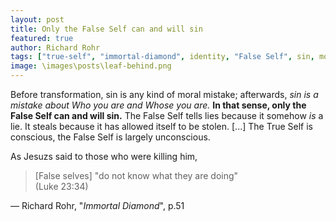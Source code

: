 ```yaml
---
layout: post
title: Only the False Self can and will sin
featured: true
author: Richard Rohr
tags: ["true-self", "immortal-diamond", identity, "False Self", sin, morality, mistakes, lies, consciousness, unconsciousness, spirituality]
image: \images\posts\leaf-behind.png
---
```


Before transformation, sin is any kind of moral mistake; afterwards, _sin is a mistake about Who you are and Whose you are._ **In that sense, only the False Self can and will sin.** The False Self tells lies because it somehow _is_ a lie. It steals because it has allowed itself to be stolen. [...] The True Self is conscious, the False Self is largely unconscious.

As Jesuzs said to those who were killing him, 
>[False selves] "do not know what they are doing"  
>(Luke 23:34)


― Richard Rohr, "_Immortal Diamond_", p.51